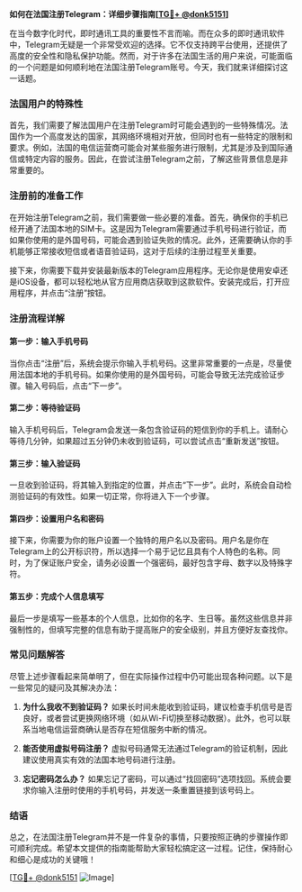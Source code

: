 **如何在法国注册Telegram：详细步骤指南[[TG💪+ @donk5151](https://t.me/s/donk5151)]**

在当今数字化时代，即时通讯工具的重要性不言而喻。而在众多的即时通讯软件中，Telegram无疑是一个非常受欢迎的选择。它不仅支持跨平台使用，还提供了高度的安全性和隐私保护功能。然而，对于许多在法国生活的用户来说，可能面临的一个问题是如何顺利地在法国注册Telegram账号。今天，我们就来详细探讨这一话题。

### 法国用户的特殊性

首先，我们需要了解法国用户在注册Telegram时可能会遇到的一些特殊情况。法国作为一个高度发达的国家，其网络环境相对开放，但同时也有一些特定的限制和要求。例如，法国的电信运营商可能会对某些服务进行限制，尤其是涉及到国际通信或特定内容的服务。因此，在尝试注册Telegram之前，了解这些背景信息是非常重要的。

### 注册前的准备工作

在开始注册Telegram之前，我们需要做一些必要的准备。首先，确保你的手机已经开通了法国本地的SIM卡。这是因为Telegram需要通过手机号码进行验证，而如果你使用的是外国号码，可能会遇到验证失败的情况。此外，还需要确认你的手机能够正常接收短信或者语音验证码，这对于后续的注册过程至关重要。

接下来，你需要下载并安装最新版本的Telegram应用程序。无论你是使用安卓还是iOS设备，都可以轻松地从官方应用商店获取到这款软件。安装完成后，打开应用程序，并点击“注册”按钮。

### 注册流程详解

#### 第一步：输入手机号码
当你点击“注册”后，系统会提示你输入手机号码。这里非常重要的一点是，尽量使用法国本地的手机号码。如果你使用的是外国号码，可能会导致无法完成验证步骤。输入号码后，点击“下一步”。

#### 第二步：等待验证码
输入手机号码后，Telegram会发送一条包含验证码的短信到你的手机上。请耐心等待几分钟，如果超过五分钟仍未收到验证码，可以尝试点击“重新发送”按钮。

#### 第三步：输入验证码
一旦收到验证码，将其输入到指定的位置，并点击“下一步”。此时，系统会自动检测验证码的有效性。如果一切正常，你将进入下一个步骤。

#### 第四步：设置用户名和密码
接下来，你需要为你的账户设置一个独特的用户名以及密码。用户名是你在Telegram上的公开标识符，所以选择一个易于记忆且具有个人特色的名称。同时，为了保证账户安全，请务必设置一个强密码，最好包含字母、数字以及特殊字符。

#### 第五步：完成个人信息填写
最后一步是填写一些基本的个人信息，比如你的名字、生日等。虽然这些信息并非强制性的，但填写完整的信息有助于提高账户的安全级别，并且方便好友查找你。

### 常见问题解答

尽管上述步骤看起来简单明了，但在实际操作过程中仍可能出现各种问题。以下是一些常见的疑问及其解决办法：

1. **为什么我收不到验证码？**
   如果长时间未能收到验证码，建议检查手机信号是否良好，或者尝试更换网络环境（如从Wi-Fi切换至移动数据）。此外，也可以联系当地电信运营商确认是否存在短信服务中断的情况。

2. **能否使用虚拟号码注册？**
   虚拟号码通常无法通过Telegram的验证机制，因此建议使用真实有效的法国本地号码进行注册。

3. **忘记密码怎么办？**
   如果忘记了密码，可以通过“找回密码”选项找回。系统会要求你输入注册时使用的手机号码，并发送一条重置链接到该号码上。

### 结语

总之，在法国注册Telegram并不是一件复杂的事情，只要按照正确的步骤操作即可顺利完成。希望本文提供的指南能帮助大家轻松搞定这一过程。记住，保持耐心和细心是成功的关键哦！

[[TG💪+ @donk5151](https://t.me/s/donk5151) ![Image](https://i.postimg.cc/rwNCRYN7/Snipaste-2025-04-30-17-27-05.png)]